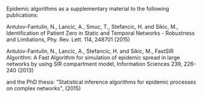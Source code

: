 Epidemic algorithms as a supplementary material to the following publications:

Antulov-Fantulin, N., Lancic, A., Smuc, T., Stefancic, H. and Sikic, M., Identification of Patient Zero in Static and Temporal Networks - Robustness and
Limitations, Phy. Rev. Lett. 114, 248701 (2015)

Antulov-Fantulin, N., Lancic, A., Stefancic, H. and Sikic, M., FastSIR Algorithm: A Fast Algorithm for simulation of epidemic spread in large networks by using SIR compartment model, Information Sciences 239, 226-240 (2013)

and the PhD thesis:
"Statistical inference algorithms for epidemic processes on complex networks", (2015)
